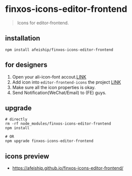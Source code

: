 # finxos-icons-editor-frontend
> Icons for editor-frontend.

## installation
```shell
npm install afeiship/finxos-icons-editor-frontend
```

## for designers
1. Open your ali-icon-font accout.[LINK](http://www.iconfont.cn/plus)
2. Add icon into `editor-frontend-icons` the project [LINK](https://www.iconfont.cn/manage/index?manage_type=myprojects&projectId=1353955)
3. Make sure all the icon properties is okay.
4. Send Notification(WeChat/Email) to (FE) guys.

## upgrade
```shell
# directly
rm -rf node_modules/finxos-icons-editor-frontend
npm install 

# OR
npm upgrade finxos-icons-editor-frontend
```

## icons preview
- https://afeiship.github.io/finxos-icons-editor-frontend/
